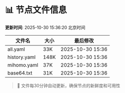 # 📊 节点文件信息

**更新时间**: 2025-10-30 15:36:20 北京时间

| 文件名 | 大小 | 最后修改 |
|--------|------|----------|
| all.yaml | 33K | 2025-10-30 15:36 |
| history.yaml | 148K | 2025-10-30 15:36 |
| mihomo.yaml | 37K | 2025-10-30 15:36 |
| base64.txt | 31K | 2025-10-30 15:36 |

> 🔄 文件每30分钟自动更新，确保节点的新鲜度和可用性
